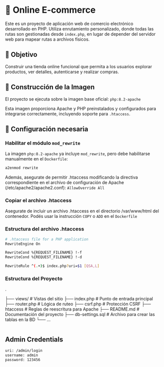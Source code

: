 # 🛒 Online E-commerce

Este es un proyecto de aplicación web de comercio electrónico desarrollado en PHP. Utiliza enrutamiento personalizado, donde todas las rutas son gestionadas desde `index.php`, en lugar de depender del servidor web para mapear rutas a archivos físicos.

## 🚀 Objetivo

Construir una tienda online funcional que permita a los usuarios explorar productos, ver detalles, autenticarse y realizar compras.


## 🐳 Construcción de la Imagen

El proyecto se ejecuta sobre la imagen base oficial: `php:8.2-apache`

Esta imagen proporciona Apache y PHP preinstalados y configurados para integrarse correctamente, incluyendo soporte para `.htaccess`.

## 🔧 Configuración necesaria

### Habilitar el módulo `mod_rewrite`

La imagen `php:8.2-apache` ya incluye `mod_rewrite`, pero debe habilitarse manualmente en el `Dockerfile`:

```bash
a2enmod rewrite
```

Además, asegurate de permitir .htaccess modificando la directiva correspondiente en el archivo de configuración de Apache (/etc/apache2/apache2.conf): `AllowOverride All`

### Copiar el archivo .htaccess

Asegurate de incluir un archivo .htaccess en el directorio /var/www/html del contenedor. Podés usar la instrucción `COPY` o `ADD` en el `Dockerfile`

### Estructura del archivo .htaccess

```sh
# .htaccess file for a PHP application
RewriteEngine On

RewriteCond %{REQUEST_FILENAME} !-f
RewriteCond %{REQUEST_FILENAME} !-d

RewriteRule ^(.+)$ index.php?uri=$1 [QSA,L]
```

### Estructura del Proyecto

.

├── views/                # Vistas del sitio
├── index.php             # Punto de entrada principal
├── router.php            # Lógica de ruteo
├── csrf.php              # Protección CSRF
├── htaccess              # Reglas de reescritura para Apache
├── README.md             # Documentación del proyecto
├── db-settings.sql       # Archivo para crear las tablas en la BD
└── ...

```sh

```

## Admin Credentials

```sh
uri: /admin/login
username: admin
password: 123456
```

